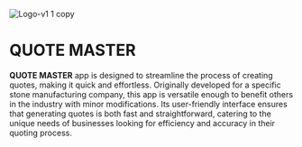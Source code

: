 ![Logo-v1 1 copy](https://github.com/Mx-One/Quote-Master/assets/103391772/959261e8-00ce-4639-b516-b862fc036af2)

#  QUOTE MASTER
<p> <b>QUOTE MASTER</b> app is designed to streamline the process of creating quotes, making it quick and effortless. Originally developed for a specific stone manufacturing company, this app is versatile enough to benefit others in the industry with minor modifications. Its user-friendly interface ensures that generating quotes is both fast and straightforward, catering to the unique needs of businesses looking for efficiency and accuracy in their quoting process. </p>
